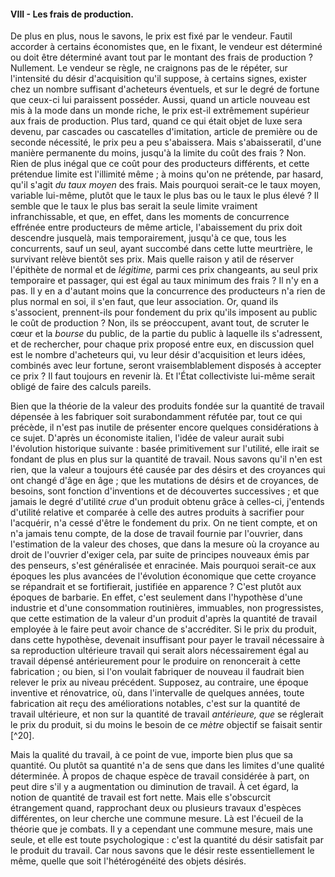 #### VIII - Les frais de production.

De plus en plus, nous le savons, le prix est fixé par le vendeur. Fautil accorder à certains économistes que, en le fixant, le vendeur est déterminé ou doit être déterminé avant tout par le montant des frais de production ? Nullement. Le vendeur se règle, ne craignons pas de le répéter, sur l'intensité du désir d'acquisition qu'il suppose, à certains signes, exister chez un nombre suffisant d'acheteurs éventuels, et sur le degré de fortune que ceux-ci lui paraissent posséder. Aussi, quand un article nouveau est mis à la mode dans un monde riche, le prix est-il extrêmement supérieur aux frais de production. Plus tard, quand ce qui était objet de luxe sera devenu, par cascades ou cascatelles d'imitation, article de première ou de seconde nécessité, le prix peu a peu s'abaissera. Mais s'abaisseratil, d'une manière permanente du moins, jusqu'à la limite du coût des frais ? Non. Rien de plus inégal que ce coût pour des producteurs différents, et cette prétendue limite est l'illimité même ; à moins qu'on ne prétende, par hasard, qu'il s'agit _du taux moyen_ des frais. Mais pourquoi serait-ce le taux moyen, variable lui-même, plutôt que le taux le plus bas ou le taux le plus élevé ? Il semble que le taux le plus bas serait la seule limite vraiment infranchissable, et que, en effet, dans les moments de concurrence effrénée entre producteurs de même article, l'abaissement du prix doit descendre jusquelà, mais temporairement, jusqu'à ce que, tous les concurrents, sauf un seul, ayant succombé dans cette lutte meurtrière, le survivant relève bientôt ses prix. Mais quelle raison y atil de réserver l'épithète de normal et de _légitime,_ parmi ces prix changeants, au seul prix temporaire et passager, qui est égal au taux minimum des frais ? Il n'y en a pas. Il y en a d'autant moins que la concurrence des producteurs n'a rien de plus normal en soi, il s'en faut, que leur association. Or, quand ils s'associent, prennent-ils pour fondement du prix qu'ils imposent au public le coût de production ? Non, ils se préoccupent, avant tout, de scruter le cœur et la _bourse_ du public, de la partie du public à laquelle ils s'adressent, et de rechercher, pour chaque prix proposé entre eux, en discussion quel est le nombre d'acheteurs qui, vu leur désir d'acquisition et leurs idées, combinés avec leur fortune, seront vraisemblablement disposés à accepter ce prix ? Il faut toujours en revenir là. Et l'État collectiviste lui-même serait obligé de faire des calculs pareils.

Bien que la théorie de la valeur des produits fondée sur la quantité de travail dépensée à les fabriquer soit surabondamment réfutée par, tout ce qui précède, il n'est pas inutile de présenter encore quelques considérations à ce sujet. D'après un économiste italien, l'idée de valeur aurait subi l'évolution historique suivante : basée primitivement sur l'utilité, elle irait se fondant de plus en plus sur la quantité de travail. Nous savons qu'il n'en est rien, que la valeur a toujours été causée par des désirs et des croyances qui ont changé d'âge en âge ; que les mutations de désirs et de croyances, de besoins, sont fonction d'inventions et de découvertes successives ; et que jamais le degré d'utilité _crue_ d'un produit obtenu grâce à celles-ci, j'entends d'utilité relative et comparée à celle des autres produits à sacrifier pour l'acquérir, n'a cessé d'être le fondement du prix. On ne tient compte, et on n'a jamais tenu compte, de la dose de travail fournie par l'ouvrier, dans l'estimation de la valeur des choses, que dans la mesure où la croyance au droit de l'ouvrier d'exiger cela, par suite de principes nouveaux émis par des penseurs, s'est généralisée et enracinée. Mais pourquoi serait-ce aux époques les plus avancées de l'évolution économique que cette croyance se répandrait et se fortifierait, justifiée en apparence ? C'est plutôt aux époques de barbarie. En effet, c'est seulement dans l'hypothèse d'une industrie et d'une consommation routinières, immuables, non progressistes, que cette estimation de la valeur d'un produit d'après la quantité de travail employée à le faire peut avoir chance de s'accréditer. Si le prix du produit, dans cette hypothèse, devenait insuffisant pour payer le travail nécessaire à sa reproduction ultérieure travail qui serait alors nécessairement égal au travail dépensé antérieurement pour le produire on renoncerait à cette fabrication ; ou bien, si l'on voulait fabriquer de nouveau il faudrait bien relever le prix au niveau précédent. Supposez, au contraire, une époque inventive et rénovatrice, où, dans l'intervalle de quelques années, toute fabrication ait reçu des améliorations notables, c'est sur la quantité de travail ultérieure, et non sur la quantité de travail _antérieure, que_ se réglerait le prix du produit, si du moins le besoin de ce _mètre_ objectif se faisait sentir [^20].

Mais la qualité du travail, à ce point de vue, importe bien plus que sa quantité. Ou plutôt sa quantité n'a de sens que dans les limites d'une qualité déterminée. À propos de chaque espèce de travail considérée à part, on peut dire s'il y a augmentation ou diminution de travail. À cet égard, la notion de quantité de travail est fort nette. Mais elle s'obscurcit étrangement quand, rapprochant deux ou plusieurs travaux d'espèces différentes, on leur cherche une commune mesure. Là est l'écueil de la théorie que je combats. Il y a cependant une commune mesure, mais une seule, et elle est toute psychologique : c'est la quantité du désir satisfait par le produit du travail. Car nous savons que le désir reste essentiellement le même, quelle que soit l'hétérogénéité des objets désirés.
